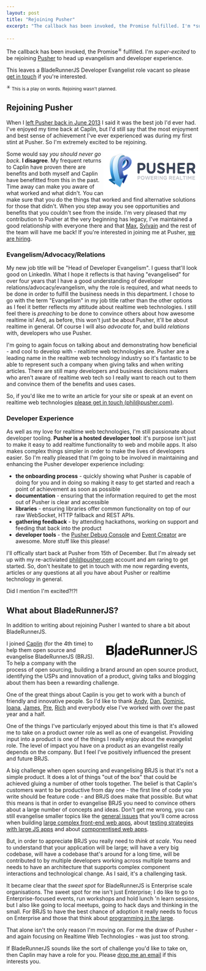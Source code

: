 ```yaml
---
layout: post
title: "Rejoining Pusher"
excerpt: "The callback has been invoked, the Promise fulfilled. I'm *super-excited* to be rejoining Pusher to head up evangelism and developer experience."

---
```


The callback has been invoked, the Promise<sup><small>&#9728;</small></sup> fulfilled. I'm *super-excited* to be rejoining [Pusher](http://pusher.com) to head up evangelism and developer experience.

This leaves a BladeRunnerJS Developer Evangelist role vacant so please [get in touch](mailto:phil@leggetter.co.uk) if you're interested.

<small><sup>&#9728;</sup> This is a play on words. Rejoining wasn't planned.</small>

## Rejoining Pusher

When I [left Pusher back in June 2013](http://www.leggetter.co.uk/2013/07/04/leaving-pusher-what-next.html) I said it was the best job I'd ever had. I've enjoyed my time back at Caplin, but I'd still say that the most enjoyment and best sense of achievement I've ever experienced was during my first stint at Pusher. So I'm extremely excited to be rejoining.

<a href="http://pusher.com"><img align="center" src="/images/pusher.png" alt="Pusher logo" style="width: 250px; float: right;" /></a>

Some would say *you should never go back*. **I disagree**. My frequent returns to Caplin have proven there are benefits and both myself and Caplin have benefitted from this in the past. Time away can make you aware of what worked and what didn't. You can make sure that you do the things that worked and find alternative solutions for those that didn't. When you step away you see opportunities and benefits that you couldn't see from the inside. I'm very pleased that my contribution to Pusher at the very beginning has legacy, I've maintained a good relationship with everyone there and that [Max](https://twitter.com/maxthelion), [Sylvain](https://twitter.com/copypastaa) and the rest of the team will have me back! If you're interested in joining me at Pusher, [we are hiring](http://pusher.com/jobs#job-positions).

### Evangelism/Advocacy/Relations

My new job title will be "Head of Developer Evangelism". I guess that'll look good on LinkedIn. What I hope it reflects is that having "evangelised" for over four years that I have a good understanding of developer relations/advocacy/evangelism, why the role is required, and what needs to be done in order to fulfill the business needs in this department. I chose to go with the term "Evangelism" in my job title rather than the other options as I feel it better reflects my attitude about realtime web technologies. I still feel there is *preaching* to be done to convince others about how awesome realtime is! And, as before, this won't just be about Pusher, it'll be about realtime in general. Of course I will also *advocate* for, and build *relations* with, developers who use Pusher.

I'm going to again focus on talking about and demonstrating how beneficial - and cool to develop with - realtime web technologies are. Pusher are a leading name in the realtime web technology industry so it's fantastic to be able to represent such a company when giving talks and when writing articles. There are still many developers and business decisions makers who aren't aware of realtime web tech so I really want to reach out to them and convince them of the benefits and uses cases.

So, if you'd like me to write an article for your site or speak at an event on realtime web technologies [please get in touch (phil@pusher.com)](mailto:phil@pusher.com).

### Developer Experience

As well as my love for realtime web technologies, I'm still passionate about developer tooling. **Pusher is a hosted developer tool**: it's purpose isn't just to make it easy to add realtime functionality to web and mobile apps. It also makes complex things simpler in order to make the lives of developers easier. So I'm really pleased that I'm going to be involved in maintaining and enhancing the Pusher developer experience including:

* **the onboarding process** - quickly showing what Pusher is capable of doing for you and in doing so making it easy to get started and reach a point of achievement as soon as possible
* **documentation** - ensuring that the information required to get the most out of Pusher is clear and accessible
* **libraries** - ensuring libraries offer common functionality on top of our raw WebSocket, HTTP fallback and REST APIs.
* **gathering feedback** - by attending hackathons, working on support and feeding that back into the product
* **developer tools** - the [Pusher Debug Console](https://pusher.com/docs/debugging#pusher_debug_console) and [Event Creator](https://pusher.com/docs/debugging#event_creator) are awesome. More stuff like this please!

I'll offically start back at Pusher from 15th of December. But I'm already set up with my re-activiated [phil@pusher.com](mailto:phil@pusher.com) account and am raring to get started. So, don't hesitate to get in touch with me now regarding events, articles or any questions at all you have about Pusher or realtime technology in general.

Did I mention I'm excited?!?!

## What about BladeRunnerJS?

In addition to writing about rejoining Pusher I wanted to share a bit about BladeRunnerJS.

<a href="http://bladerunnerjs.org"><img align="center" src="/wp-content/uploads/2013/07/bladerunner-js.png" style="width: 250px; float: right; padding-left: 20px;" /></a>

I joined [Caplin](http://www.caplin.com) (for the 4th time) to help them open source and evangelise BladeRunnerJS (BRJS). To help a company with the process of open sourcing, building a brand around an open source product, identifying the USPs and innovation of a product, giving talks and blogging about them has been a rewarding challenge.

One of the great things about Caplin is you get to work with a bunch of friendly and innovative people. So I'd like to thank [Andy](https://twitter.com/andyberry88), [Dan](https://github.com/thecapdan), [Dominic](https://github.com/dchambers), [Ioana](https://github.com/ioanalianabalas), [James](https://twitter.com/jshawturner), [Pre](https://github.com/sospirited), [Rich](https://twitter.com/fauna5) and everybody else I've worked with over the past year and a half.

One of the things I've particularly enjoyed about this time is that it's allowed me to take on a product owner role as well as one of evangelist. Providing input into a product is one of the things I really enjoy about the evangelist role. The level of impact you have on a product as an evangelist really depends on the company. But I feel I've positively influenced the present and future BRJS.

A big challenge when open sourcing and evangelising BRJS is that it's not a simple product. It does a lot of things "out of the box" that could be achieved gluing a number of other tools together. The belief is that Caplin's customers want to be productive from day one - the first line of code you write should be feature code - and BRJS does make that possible. But what this means is that in order to evangelise BRJS you need to convince others about a large number of concepts and ideas. Don't get me wrong, you can still evangelise smaller topics like the [general issues](http://bladerunnerjs.org/blog/large-scale-complex-javascript-apps/) that you'll come across when building [large complex front-end web apps](http://www.youtube.com/watch?v=0Y2xKMJtRCk), about [testing strategies with large JS apps](http://vimeo.com/70637558) and about [componentised web apps](http://www.leggetter.co.uk/2014/08/06/state-componentised-web.html).

But, in order to appreciate BRJS you really need to *think at scale*. You need to understand that your application will be large; will have a very big codebase, will have a codebase that's around for a long time, will be contributed to by multiple developers working across multiple teams and needs to have an architecture that supports complex component interactions and technological change. As I said, it's a challenging task.

It became clear that the *sweet spot* for BladeRunnerJS is Enterprise scale organisations. The sweet spot for me isn't just Enterprise; I do like to go to Enterprise-focused events, run workshops and hold lunch 'n learn sessions, but I also like going to local meetups, going to hack days and thinking in the small. For BRJS to have the best chance of adoption it really needs to focus on Enterprise and those that think about [programming in the large](http://en.wikipedia.org/wiki/Programming_in_the_large_and_programming_in_the_small).

That alone isn't the only reason I'm moving on. For me the draw of Pusher - and again focusing on Realtime Web Technologies - was just too strong.

If BladeRunnerJS sounds like the sort of challenge you'd like to take on, then Caplin may have a role for you. Please [drop me an email](mailto:phil@leggetter.co.uk) if this interests you.


